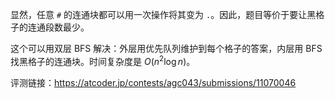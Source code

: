 显然，任意 `#` 的连通块都可以用一次操作将其变为 `.`。因此，题目等价于要让黑格子的连通段数最少。

这个可以用双层 BFS 解决：外层用优先队列维护到每个格子的答案，内层用 BFS 找黑格子的连通块。时间复杂度是 $O(n^2\log n)$。

评测链接：https://atcoder.jp/contests/agc043/submissions/11070046